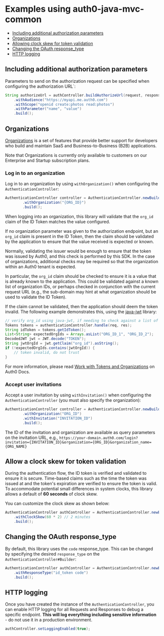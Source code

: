 # Examples using auth0-java-mvc-common

- [Including additional authorization parameters](#including-additional-authorization-parameters)
- [Organizations](#organizations)
- [Allowing clock skew for token validation](#allow-a-clock-skew-for-token-validation)
- [Changing the OAuth response_type](#changing-the-oauth-response_type)
- [HTTP logging](#http-logging)

## Including additional authorization parameters

Parameters to send on the authorization request can be specified when configuring the authorization URL`:

```java
String authorizeUrl = authController.buildAuthorizeUrl(request, response, "YOUR-REDIRECT-URL")
    .withAudience("https://myapi.me.auth0.com")
    .withScope("openid create:photos read:photos")
    .withParameter("name", "value")
    .build();
```

## Organizations

[Organizations](https://auth0.com/docs/organizations) is a set of features that provide better support for developers who build and maintain SaaS and Business-to-Business (B2B) applications.

Note that Organizations is currently only available to customers on our Enterprise and Startup subscription plans.

### Log in to an organization

Log in to an organization by using `withOrganization()` when configuring the `AuthenticationController`:

```java
AuthenticationController controller = AuthenticationController.newBuilder("YOUR-AUTH0-DOMAIN", "YOUR-CLIENT-ID", "YOUR-CLIENT-SECRET")
        .withOrganization("{ORG_ID}")
        .build();
```

When logging into an organization, this library will validate that the `org_id` claim of the ID Token matches the value configured.

If no organization parameter was given to the authorization endpoint, but an `org_id` claim is present in the ID Token, then the claim should be validated by the application to ensure that the value received is expected or known.

Normally, validating the issuer would be enough to ensure that the token was issued by Auth0, and this check is performed by this SDK.
In the case of organizations, additional checks may be required so that the organization within an Auth0 tenant is expected.

In particular, the `org_id` claim should be checked to ensure it is a value that is already known to the application.
This could be validated against a known list of organization IDs, or perhaps checked in conjunction with the current request URL (e.g., the sub-domain may hint at what organization should be used to validate the ID Token).

If the claim cannot be validated, then the application should deem the token invalid.
The following example demonstrates this, using the [java-jwt](https://github.com/auth0/java-jwt) library:
```java
// verify org_id using java-jwt, if needing to check against a list of valid organizations
Tokens tokens = authenticationController.handle(req, res);
String idToken = tokens.getIdToken();
List<String> expectedOrgIds = Arrays.asList("ORG_ID_1", "ORG_ID_2");
DecodedJWT jwt = JWT.decode("TOKEN");
String jwtOrgId = jwt.getClaim("org_id").asString();
if (!expectedOrgIds.contains(jwtOrgId)) {
    // token invalid, do not trust
}
```

For more information, please read [Work with Tokens and Organizations](https://auth0.com/docs/organizations/using-tokens) on Auth0 Docs.

### Accept user invitations

Accept a user invitation by using `withInvitation()` when configuring the `AuthenticationController` (you must also specify the organization):

```java
AuthenticationController controller = AuthenticationController.newBuilder("{DOMAIN}", "{CLIENT_ID}", "{CLIENT_SECRET}")
        .withOrganization("ORG_ID")
        .withInvitation("INVITATION_ID")
        .build();
```

The ID of the invitation and organization are available as query parameters on the invitation URL, e.g., `https://your-domain.auth0.com/login?invitation={INVITATION_ID}&organization={ORG_ID}&organization_name={ORG_NAME}`

## Allow a clock skew for token validation

During the authentication flow, the ID token is verified and validated to ensure it is secure. Time-based claims such as the time the token was issued at and the token's expiration are verified to ensure the token is valid.
To accommodate potential small differences in system clocks, this library allows a default of **60 seconds** of clock skew.

You can customize the clock skew as shown below:

```java
AuthenticationController authController = AuthenticationController.newBuilder("YOUR-DOMAIN", "YOUR-CLIENT-ID", "YOUR-CLIENT-SECRET")
    .withClockSkew(60 * 2) // 2 minutes
    .build();
```

## Changing the OAuth response_type

By default, this library uses the `code` response_type. This can be changed by specifying the desired `response_type` on the `AuthenticationController#Builder`:

```java
AuthenticationController authController = AuthenticationController.newBuilder("YOUR-AUTH0-DOMAIN", "YOUR-CLIENT-ID", "YOUR-CLIENT-SECRET")
    .withResponseType("id_token code")
    .build();
```

## HTTP logging

Once you have created the instance of the `AuthenticationController`, you can enable HTTP logging for all Requests and Responses to debug a specific endpoint.
**This will log everything including sensitive information** - do not use it in a production environment.

```java
authController.setLoggingEnabled(true);
```
